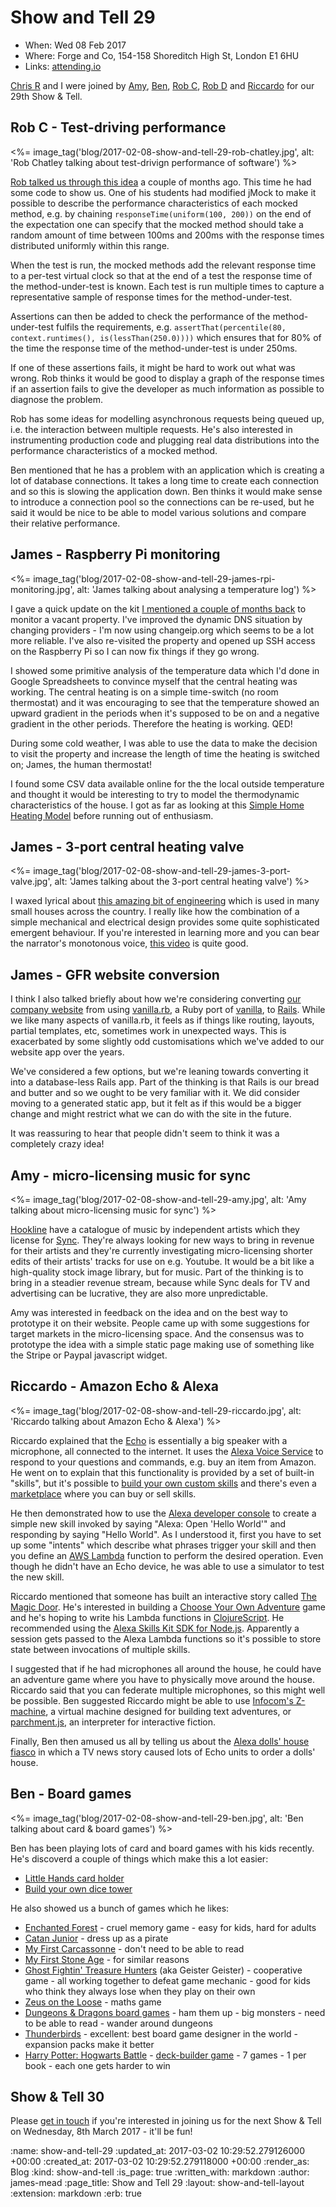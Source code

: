 Show and Tell 29
================

* When: Wed 08 Feb 2017
* Where: Forge and Co, 154-158 Shoreditch High St, London E1 6HU
* Links: [attending.io][attending-io-show-and-tell-29]

[Chris R][chris-roos] and I were joined by [Amy][amy-wagner], [Ben][ben-griffiths], [Rob C][rob-chatley], [Rob D][rob-dupuis] and [Riccardo][riccardo-cambiassi] for our 29th Show & Tell.

[attending-io-show-and-tell-29]: https://attending.io/events/gfr-show-and-tell-29/
[chris-roos]: /chris-roos
[amy-wagner]: http://amyeee.com/
[ben-griffiths]: https://twitter.com/beng
[rob-chatley]: https://www.doc.ic.ac.uk/~rbc/
[rob-dupuis]: https://github.com/robd
[riccardo-cambiassi]: https://github.com/bru

## Rob C - Test-driving performance

<%= image_tag('blog/2017-02-08-show-and-tell-29-rob-chatley.jpg', alt: 'Rob Chatley talking about test-drivign performance of software') %>

[Rob talked us through this idea][performance-testing-with-mocks] a couple of months ago. This time he had some code to show us. One of his students had modified jMock to make it possible to describe the performance characteristics of each mocked method, e.g. by chaining `responseTime(uniform(100, 200))` on the end of the expectation one can specify that the mocked method should take a random amount of time between 100ms and 200ms with the response times distributed uniformly within this range.

When the test is run, the mocked methods add the relevant response time to a per-test virtual clock so that at the end of a test the response time of the method-under-test is known. Each test is run multiple times to capture a representative sample of response times for the method-under-test.

Assertions can then be added to check the performance of the method-under-test fulfils the requirements, e.g. `assertThat(percentile(80, context.runtimes(), is(lessThan(250.0))))` which ensures that for 80% of the time the response time of the method-under-test is under 250ms.

If one of these assertions fails, it might be hard to work out what was wrong. Rob thinks it would be good to display a graph of the response times if an assertion fails to give the developer as much information as possible to diagnose the problem.

Rob has some ideas for modelling asynchronous requests being queued up, i.e. the interaction between multiple requests. He's also interested in instrumenting production code and plugging real data distributions into the performance characteristics of a mocked method.

Ben mentioned that he has a problem with an application which is creating a lot of database connections. It takes a long time to create each connection and so this is slowing the application down. Ben thinks it would make sense to introduce a connection pool so the connections can be re-used, but he said it would be nice to be able to model various solutions and compare their relative performance.

[performance-testing-with-mocks]: /show-and-tell-27#rob-c---performance-testing-with-mocks


## James - Raspberry Pi monitoring

<%= image_tag('blog/2017-02-08-show-and-tell-29-james-rpi-monitoring.jpg', alt: 'James talking about analysing a temperature log') %>

I gave a quick update on the kit [I mentioned a couple of months back][rpi-monitoring] to monitor a vacant property. I've improved the dynamic DNS situation by changing providers - I'm now using changeip.org which seems to be a lot more reliable. I've also re-visited the property and opened up SSH access on the Raspberry Pi so I can now fix things if they go wrong.

I showed some primitive analysis of the temperature data which I'd done in Google Spreadsheets to convince myself that the central heating was working. The central heating is on a simple time-switch (no room thermostat) and it was encouraging to see that the temperature showed an upward gradient in the periods when it's supposed to be on and a negative gradient in the other periods. Therefore the heating is working. QED!

During some cold weather, I was able to use the data to make the decision to visit the property and increase the length of time the heating is switched on; James, the human thermostat!

I found some CSV data available online for the the local outside temperature and thought it would be interesting to try to model the thermodynamic characteristics of the house. I got as far as looking at this [Simple Home Heating Model][] before running out of enthusiasm.

[rpi-monitoring]: /show-and-tell-27#james-m---raspberry-pi-monitoring
[Simple Home Heating Model]: http://nicola.qeng-ho.org/housemodel/interactive.php


## James - 3-port central heating valve

<%= image_tag('blog/2017-02-08-show-and-tell-29-james-3-port-valve.jpg', alt: 'James talking about the 3-port central heating valve') %>

I waxed lyrical about [this amazing bit of engineering][midpositionvalve] which is used in many small houses across the country. I really like how the combination of a simple mechanical and electrical design provides some quite sophisticated emergent behaviour. If you're interested in learning more and you can bear the narrator's monotonous voice, [this video][how-3-port-valve-works-video] is quite good.

[midpositionvalve]: http://www.diyfaq.org.uk/plumbing/controls/midpositionvalve.htm
[how-3-port-valve-works-video]: https://www.youtube.com/watch?v=F5m8f6HN2Us


## James - GFR website conversion

I think I also talked briefly about how we're considering converting [our company website][gfr-website] from using [vanilla.rb][], a Ruby port of [vanilla][], to [Rails][]. While we like many aspects of vanilla.rb, it feels as if things like routing, layouts, partial templates, etc, sometimes work in unexpected ways. This is exacerbated by some slightly odd customisations which we've added to our website app over the years.

We've considered a few options, but we're leaning towards converting it into a database-less Rails app. Part of the thinking is that Rails is our bread and butter and so we ought to be very familiar with it. We did consider moving to a generated static app, but it felt as if this would be a bigger change and might restrict what we can do with the site in the future.

It was reassuring to hear that people didn't seem to think it was a completely crazy idea!

[gfr-website]: https://github.com/freerange/site/
[vanilla.rb]: https://github.com/lazyatom/vanilla-rb
[vanilla]: http://www.vanillasite.at/space/about
[Rails]: http://rubyonrails.org/


## Amy - micro-licensing music for sync

<%= image_tag('blog/2017-02-08-show-and-tell-29-amy.jpg', alt: 'Amy talking about micro-licensing music for sync') %>

[Hookline][] have a catalogue of music by independent artists which they license for [Sync][]. They're always looking for new ways to bring in revenue for their artists and they're currently investigating micro-licensing shorter edits of their artists' tracks for use on e.g. Youtube. It would be a bit like a high-quality stock image library, but for music. Part of the thinking is to bring in a steadier revenue stream, because while Sync deals for TV and advertising can be lucrative, they are also more unpredictable.

Amy was interested in feedback on the idea and on the best way to prototype it on their website. People came up with some suggestions for target markets in the micro-licensing space. And the consensus was to prototype the idea with a simple static page making use of something like the Stripe or Paypal javascript widget.

[Hookline]: http://hookline.tv/
[Sync]: https://en.wikipedia.org/wiki/Synchronization_rights
[woo-commerce-plugin]: https://en-gb.wordpress.org/plugins/woocommerce/

## Riccardo - Amazon Echo & Alexa

<%= image_tag('blog/2017-02-08-show-and-tell-29-riccardo.jpg', alt: 'Riccardo talking about Amazon Echo & Alexa') %>

Riccardo explained that the [Echo][amazon-echo] is essentially a big speaker with a microphone, all connected to the internet. It uses the [Alexa Voice Service][] to respond to your questions and commands, e.g. buy an item from Amazon. He went on to explain that this functionality is provided by a set of built-in "skills", but it's possible to [build your own custom skills][alexa-skills-kit] and there's even a [marketplace][alexa-skills-marketplace] where you can buy or sell skills.

He then demonstrated how to use the [Alexa developer console][alexa-developer-console] to create a simple new skill invoked by saying "Alexa: Open 'Hello World'" and responding by saying "Hello World". As I understood it, first you have to set up some "intents" which describe what phrases trigger your skill and then you define an [AWS Lambda][aws-lamda] function to perform the desired operation. Even though he didn't have an Echo device, he was able to use a simulator to test the new skill.

Riccardo mentioned that someone has built an interactive story called [The Magic Door][]. He's interested in building a [Choose Your Own Adventure][CYOA] game and he's hoping to write his Lambda functions in [ClojureScript][]. He recommended using the [Alexa Skills Kit SDK for Node.js][alexa-skills-kit-sdk-for-nodejs]. Apparently a session gets passed to the Alexa Lambda functions so it's possible to store state between invocations of multiple skills.

I suggested that if he had microphones all around the house, he could have an adventure game where you have to physically move around the house. Riccardo said that you can federate multiple microphones, so this might well be possible. Ben suggested Riccardo might be able to use [Infocom's Z-machine][z-machine], a virtual machine designed for building text adventures, or [parchment.js][], an interpreter for interactive fiction.

Finally, Ben then amused us all by telling us about the [Alexa dolls' house fiasco][alexa-dollhouse-fiasco] in which a TV news story caused lots of Echo units to order a dolls' house.

[amazon-echo]: https://developer.amazon.com/echo
[Alexa Voice Service]: https://developer.amazon.com/alexa-voice-service
[alexa-skills-kit]: https://developer.amazon.com/alexa-skills-kit
[alexa-skills-marketplace]: https://www.amazon.com/b?ie=UTF8&node=13727921011
[alexa-developer-console]: https://developer.amazon.com/edw/home.html#/skills
[aws-lamda]: https://aws.amazon.com/lambda/
[The Magic Door]: https://www.themagicdoor.org/
[ClojureScript]: https://clojurescript.org/
[alexa-skills-kit-sdk-for-nodejs]: https://github.com/alexa/alexa-skills-kit-sdk-for-nodejs
[CYOA]: https://en.wikipedia.org/wiki/Choose_Your_Own_Adventure
[z-machine]: https://en.wikipedia.org/wiki/Z-machine
[parchment.js]: https://iplayif.com/
[alexa-dollhouse-fiasco]: https://www.youtube.com/watch?v=oI2KLIULjXc

## Ben - Board games

<%= image_tag('blog/2017-02-08-show-and-tell-29-ben.jpg', alt: 'Ben talking about card & board games') %>

Ben has been playing lots of card and board games with his kids recently. He's discoverd a couple of things which make this a lot easier:

* [Little Hands card holder](https://www.funlearning.co.uk/little-hands-card-holder)
* [Build your own dice tower](http://makezine.com/2016/11/19/building-your-own-dice-tower/)

He also showed us a bunch of games which he likes:

* [Enchanted Forest](https://boardgamegeek.com/boardgame/938/enchanted-forest) - cruel memory game - easy for kids, hard for adults
* [Catan Junior](https://boardgamegeek.com/boardgame/125921/catan-junior) - dress up as a pirate
* [My First Carcassonne](https://boardgamegeek.com/boardgame/41010/my-first-carcassonne) - don't need to be able to read
* [My First Stone Age](https://boardgamegeek.com/boardgame/191004/my-first-stone-age) - for similar reasons
* [Ghost Fightin' Treasure Hunters](https://boardgamegeek.com/boardgame/146312/ghost-fightin-treasure-hunters) (aka Geister Geister) - cooperative game - all working together to defeat game mechanic - good for kids who think they always lose when they play on their own
* [Zeus on the Loose](https://boardgamegeek.com/boardgame/22864/zeus-loose) - maths game
* [Dungeons & Dragons board games](https://boardgamegeek.com/geeksearch.php?action=search&objecttype=boardgame&q=Dungeons%20%26%20Dragons) - ham them up - big monsters - need to be able to read - wander around dungeons
* [Thunderbirds](https://boardgamegeek.com/boardgame/160610/thunderbirds) - excellent: best board game designer in the world - expansion packs make it better
* [Harry Potter: Hogwarts Battle](https://boardgamegeek.com/boardgame/199042/harry-potter-hogwarts-battle) - [deck-builder game](https://en.wikipedia.org/wiki/Deck-building_game) - 7 games - 1 per book - each one gets harder to win


## Show & Tell 30

Please [get in touch][contact] if you're interested in joining us for the next Show & Tell on Wednesday, 8th March 2017 - it'll be fun!

[contact]: /contact

:name: show-and-tell-29
:updated_at: 2017-03-02 10:29:52.279126000 +00:00
:created_at: 2017-03-02 10:29:52.279118000 +00:00
:render_as: Blog
:kind: show-and-tell
:is_page: true
:written_with: markdown
:author: james-mead
:page_title: Show and Tell 29
:layout: show-and-tell-layout
:extension: markdown
:erb: true
